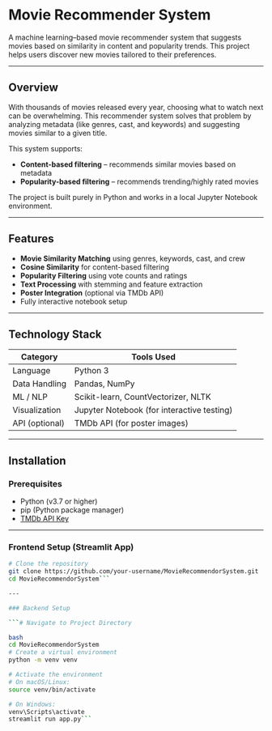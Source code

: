 #  Movie Recommender System

A machine learning–based movie recommender system that suggests movies based on similarity in content and popularity trends. This project helps users discover new movies tailored to their preferences.

---

##  Overview

With thousands of movies released every year, choosing what to watch next can be overwhelming. This recommender system solves that problem by analyzing metadata (like genres, cast, and keywords) and suggesting movies similar to a given title.

This system supports:
- **Content-based filtering** – recommends similar movies based on metadata
- **Popularity-based filtering** – recommends trending/highly rated movies

The project is built purely in Python and works in a local Jupyter Notebook environment.

---

##  Features

-  **Movie Similarity Matching** using genres, keywords, cast, and crew
-  **Cosine Similarity** for content-based filtering
-  **Popularity Filtering** using vote counts and ratings
-  **Text Processing** with stemming and feature extraction
-  **Poster Integration** (optional via TMDb API)
-  Fully interactive notebook setup

---

##  Technology Stack

| Category       | Tools Used                                 |
|----------------|---------------------------------------------|
| Language       | Python 3                                    |
| Data Handling  | Pandas, NumPy                               |
| ML / NLP       | Scikit-learn, CountVectorizer, NLTK         |
| Visualization  | Jupyter Notebook (for interactive testing)  |
| API (optional) | TMDb API (for poster images)                |

---

## Installation

###  Prerequisites

- Python (v3.7 or higher)
- pip (Python package manager)
- [TMDb API Key](https://developer.themoviedb.org/)

---

###  Frontend Setup (Streamlit App)

```bash
# Clone the repository
git clone https://github.com/your-username/MovieRecommendorSystem.git
cd MovieRecommendorSystem```

---

### Backend Setup

```# Navigate to Project Directory

bash
cd MovieRecommendorSystem
# Create a virtual environment
python -m venv venv

# Activate the environment
# On macOS/Linux:
source venv/bin/activate

# On Windows:
venv\Scripts\activate
streamlit run app.py```



   





